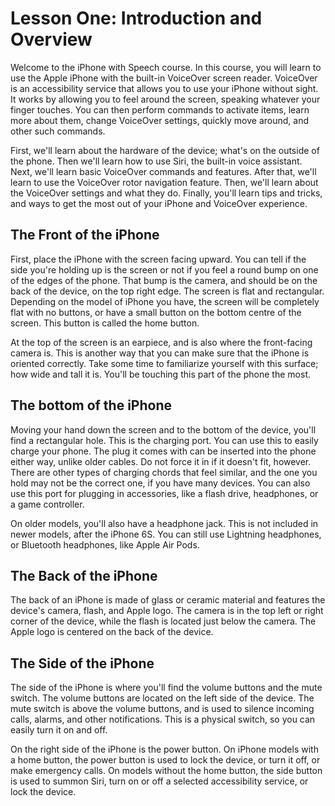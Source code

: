 # Lesson One: Introduction and Overview

Welcome to the iPhone with Speech course. In this course, you will learn to use the Apple iPhone with the built-in VoiceOver screen reader. VoiceOver is an accessibility service that allows you to use your iPhone without sight. It works by allowing you to feel around the screen, speaking whatever your finger touches. You can then perform commands to activate items, learn more about them, change VoiceOver settings, quickly move around, and other such commands.

First, we'll learn about the hardware of the device; what's on the outside of the phone. Then we'll learn how to use Siri, the built-in voice assistant. Next, we'll learn basic VoiceOver commands and features. After that, we'll learn to use the VoiceOver rotor navigation feature. Then, we'll learn about the VoiceOver settings and what they do. Finally, you'll learn tips and tricks, and ways to get the most out of your iPhone and VoiceOver experience.

## The Front of the iPhone

First, place the iPhone with the screen facing upward. You can tell if the side you're holding up is the screen or not if you feel a round bump on one of the edges of the phone. That bump is the camera, and should be on the back of the device, on the top right edge. The screen is flat and rectangular. Depending on the model of iPhone you have, the screen will be completely flat with no buttons, or have a small button on the bottom centre of the screen. This button is called the home button.

At the top of the screen is an earpiece, and is also where the front-facing camera is. This is another way that you can make sure that the iPhone is oriented correctly. Take some time to familiarize yourself with this surface; how wide and tall it is. You'll be touching this part of the phone the most.

## The bottom of the iPhone

Moving your hand down the screen and to the bottom of the device, you'll find a rectangular hole. This is the charging port. You can use this to easily charge your phone. The plug it comes with can be inserted into the phone either way, unlike older cables. Do not force it in if it doesn't fit, however. There are other types of charging chords that feel similar, and the one you hold may not be the correct one, if you have many devices. You can also use this port for plugging in accessories, like a flash drive, headphones, or a game controller.

On older models, you'll also have a headphone jack. This is not included in newer models, after the iPhone 6S. You can still use Lightning headphones, or Bluetooth headphones, like Apple Air Pods.

## The Back of the iPhone

The back of an iPhone is made of glass or ceramic material and features the device's camera, flash, and Apple logo. The camera is in the top left or right corner of the device, while the flash is located just below the camera. The Apple logo is centered on the back of the device.

## The Side of the iPhone

The side of the iPhone is where you'll find the volume buttons and the mute switch. The volume buttons are located on the left side of the device. The mute switch is above the volume buttons, and is used to silence incoming calls, alarms, and other notifications. This is a physical switch, so you can easily turn it on and off.

On the right side of the iPhone is the power button. On iPhone models with a home button, the power button is used to lock the device, or turn it off, or make emergency calls. On models without the home button, the side button is used to summon Siri, turn on or off a selected accessibility service, or lock the device.

